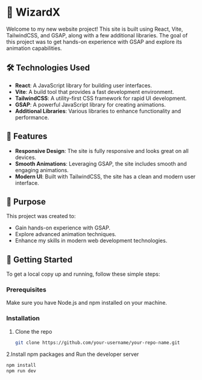 # 🚀 WizardX

Welcome to my new website project! This site is built using React, Vite, TailwindCSS, and GSAP, along with a few additional libraries. The goal of this project was to get hands-on experience with GSAP and explore its animation capabilities.

## 🛠️ Technologies Used

- **React**: A JavaScript library for building user interfaces.
- **Vite**: A build tool that provides a fast development environment.
- **TailwindCSS**: A utility-first CSS framework for rapid UI development.
- **GSAP**: A powerful JavaScript library for creating animations.
- **Additional Libraries**: Various libraries to enhance functionality and performance.

## 🌟 Features

- **Responsive Design**: The site is fully responsive and looks great on all devices.
- **Smooth Animations**: Leveraging GSAP, the site includes smooth and engaging animations.
- **Modern UI**: Built with TailwindCSS, the site has a clean and modern user interface.

## 🎯 Purpose

This project was created to:
- Gain hands-on experience with GSAP.
- Explore advanced animation techniques.
- Enhance my skills in modern web development technologies.

## 🚀 Getting Started

To get a local copy up and running, follow these simple steps:

### Prerequisites

Make sure you have Node.js and npm installed on your machine.

### Installation

1. Clone the repo
   ```sh
   git clone https://github.com/your-username/your-repo-name.git
2.Install npm packages and Run the developer server
   ```sh
  npm install
  npm run dev
